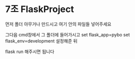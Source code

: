 # 7조 FlaskProject

먼저 폴더 아무거나 만드시고 여기 안의 파일들 넣어주세요

그다음 cmd창에서 그 폴더에 들어가시고
set flask_app=pybo
set flask_env=development
설정해준 뒤

flask run 해주시면 됩니다
